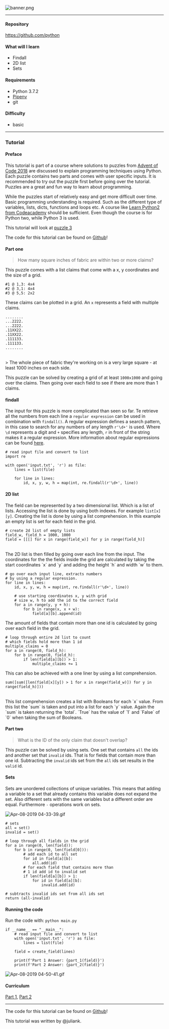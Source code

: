 ![banner.png](https://www.digifloor.com/wp-content/uploads/2016/07/python-banner.jpg)

---

#### Repository
https://github.com/python

#### What will I learn

- Findall
- 2D list
- Sets

#### Requirements

- Python 3.7.2
- [Pipenv](https://pypi.org/project/pipenv/)
- git

#### Difficulty

- basic

---

### Tutorial

#### Preface

This tutorial is part of a course where solutions to puzzles from [Advent of Code 2018](https://adventofcode.com/2018/) are discussed to explain programming techniques using Python. Each puzzle contains two parts and comes with user specific inputs. It is recommended to try out the puzzle first before going over the tutorial. Puzzles are a great and fun way to learn about programming.

While the puzzles start of relatively easy and get more difficult over time. Basic programming understanding is required. Such as the different type of variables, lists, dicts, functions and loops etc. A course like [Learn Python2 from Codeacademy](https://www.codecademy.com/learn/learn-python) should be sufficient. Even though the course is for Python two, while Python 3 is used.

This tutorial will look at [puzzle 3](https://adventofcode.com/2018/day/3)

The code for this tutorial can be found on [Github](https://github.com/Juless89/tutorials-aoc)!

#### Part one

> How many square inches of fabric are within two or more claims?

This puzzle comes with a list claims that come with a x, y coordinates and the size of a grid. 

```
#1 @ 1,3: 4x4
#2 @ 3,1: 4x4
#3 @ 5,5: 2x2
```

These claims can be plotted in a grid. An `x` represents a field with multiple claims.

```
........
...2222.
...2222.
.11XX22.
.11XX22.
.111133.
.111133.
........
```
<br>
> The whole piece of fabric they're working on is a very large square - at least 1000 inches on each side.

This puzzle can be solved by creating a grid of at least `1000x1000` and going over the claims. Then going over each field to see if there are more than 1 claims.

#### findall

The input for this puzzle is more complicated than seen so far. Te retrieve all the numbers from each line a `regular expression` can be used in combination with `findall()`. A regular expression defines a search pattern, in this case to search for any numbers of any length `r'\d+'` is used. Where `\d` represents a digit and `+` specifies any length, `r` in front of the string makes it a regular expression. More information about regular expressions can be found [here](https://www.guru99.com/python-regular-expressions-complete-tutorial.html).

```
# read input file and convert to list
import re

with open('input.txt', 'r') as file:
    lines = list(file)

    for line in lines:
        id, x, y, w, h = map(int, re.findall(r'\d+', line))
```

#### 2D list

The field can be represented by a two dimensional list. Which is a list of lists. Accessing the list is done by using both indexes. For example `list[x][y]`. Creating the list is done by using a list comprehension. In this example an empty list is set for each field in the grid.

```
# create 2d list of empty lists
field_w, field_h = 1000, 1000
field = [[[] for x in range(field_w)] for y in range(field_h)]
```
<br>
The 2D list is then filled by going over each line from the input. The coordinates for the the fields inside the grid are calculated by taking the start coordinates `x` and `y` and adding the height `h` and width `w` to them.

```
# go over each input line, extracts numbers
# by using a regular expression.
for line in lines:
    id, x, y, w, h = map(int, re.findall(r'\d+', line))

    # use starting coordinates x, y with grid
    # size w, h to add the id to the correct field
    for a in range(y, y + h):
        for b in range(x, x + w):
            field[a][b].append(id)
```

The amount of fields that contain more than one id is calculated by going over each field in the grid.

```
# loop through entire 2d list to count 
# which fields hold more than 1 id
multiple_claims = 0
for a in range(0, field_h):
    for b in range(0, field_h):
        if len(field[a][b]) > 1:
            multiple_claims += 1
```

This can also be achieved with a one liner by using a list comprehension.

```
sum([sum([len(field[x][y]) > 1 for x in range(field_w)]) for y in range(field_h)]))
```
<br>
This list comprehension creates a list with Booleans for each `x` value. From this list the `sum` is taken and put into a list for each `y` value. Again the `sum` is taken returning the `total`. `True` has the value of `1` and `False` of `0` when taking the sum of Booleans.


#### Part two

> What is the ID of the only claim that doesn't overlap?

This puzzle can be solved by using sets. One set that contains `all` the ids and another set that `invalid` ids. That is for  fields that contain more than one id. Subtracting the `invalid` ids set from the `all` ids set results in the `valid` id.

#### Sets

Sets are unordered collections of unique variables. This means that adding a variable to a set that already contains this variable does not expand the set. Also different sets with the same variables but a different order are equal. Furthermore `-` operations work on sets.


![Apr-08-2019 04-33-39.gif](https://cdn.steemitimages.com/DQmUXtbKEsnZTJyo4rHP1QSaqxdDnAwqBU6a6Ztau5AHvSu/Apr-08-2019%2004-33-39.gif)

```
# sets
all = set()
invalid = set()

# loop through all fields in the grid
for a in range(0, len(field)):
    for b in range(0, len(field[0])):
        # add each id to all set
        for id in field[a][b]:
            all.add(id)
        # for each field that contains more than
        # 1 id add id to invalid set
        if len(field[a][b]) > 1:
            for id in field[a][b]:
                invalid.add(id)

# subtracts invalid ids set from all ids set
return (all-invalid)
```

#### Running the code

Run the code with: `python main.py`

```
if __name__ == "__main__":
    # read input file and convert to list
    with open('input.txt', 'r') as file:
        lines = list(file)

    field = create_field(lines)

    print(f'Part 1 Answer: {part_1(field)}')
    print(f'Part 2 Answer: {part_2(field)}')
```
![Apr-08-2019 04-50-41.gif](https://cdn.steemitimages.com/DQmQjDF8GUirbFaNMcZj3LUmPYDupBu2ZyaTNvPFB26H25h/Apr-08-2019%2004-50-41.gif)

#### Curriculum
[Part 1](https://steemit.com/utopian-io/@steempytutorials/learn-how-to-program-with-python-1---solving-puzzles-from-advent-of-code-2018), [Part 2](https://steemit.com/utopian-io/@steempytutorials/learn-how-to-program-with-python-2---solving-puzzles-from-advent-of-code-2018)

---

The code for this tutorial can be found on [Github](https://github.com/Juless89/tutorials-aoc)!

This tutorial was written by @juliank.
